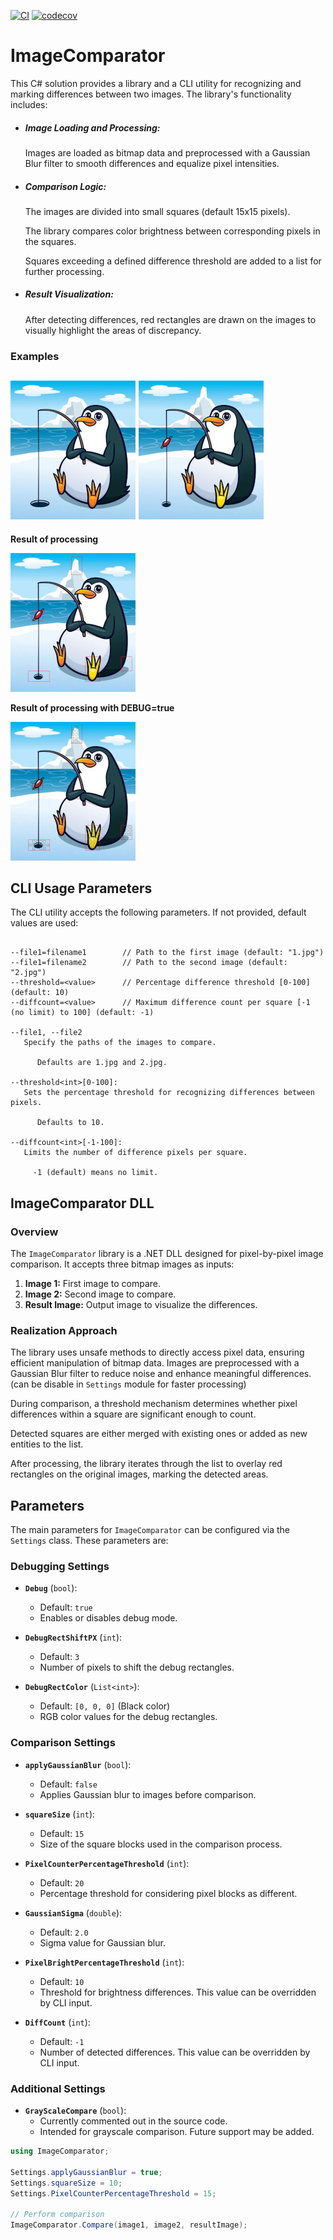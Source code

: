[![CI](https://github.com/yuriy-kormin/ImageCompare/actions/workflows/ci.yml/badge.svg)](https://github.com/yuriy-kormin/ImageCompare/actions/workflows/ci.yml)
[![codecov](https://codecov.io/gh/yuriy-kormin/ImageCompare/graph/badge.svg?token=45FLY0KKSY)](https://codecov.io/gh/yuriy-kormin/ImageCompare)

# ImageComparator
This C# solution provides a library and a CLI utility for recognizing and 
marking differences between two images. The library's functionality includes:
- ##### Image Loading and Processing:
    Images are loaded as bitmap data and preprocessed with a Gaussian Blur filter
to smooth differences and equalize pixel intensities.

- ##### Comparison Logic:
    The images are divided into small squares (default 15x15 pixels). 

    The library compares color brightness between corresponding pixels in the squares.
    
    Squares exceeding a defined difference threshold are added to a list for further processing.

- ##### Result Visualization:
    After detecting differences, red rectangles are drawn on the images to visually highlight the areas of discrepancy.

### Examples

![file1](docs/1.jpg)
![file2](docs/2.jpg)
---

**Result of processing**

![result1](docs/output.jpg)


**Result of processing with DEBUG=true**

![result1](docs/output-d.jpg)



## CLI Usage Parameters
The CLI utility accepts the following parameters. If not provided, default values are used:

```plaintext

--file1=filename1        // Path to the first image (default: "1.jpg")
--file1=filename2        // Path to the second image (default: "2.jpg")
--threshold=<value>      // Percentage difference threshold [0-100] (default: 10)
--diffcount=<value>      // Maximum difference count per square [-1 (no limit) to 100] (default: -1)
    
--file1, --file2
   Specify the paths of the images to compare. 
      
      Defaults are 1.jpg and 2.jpg.

--threshold<int>[0-100]:
   Sets the percentage threshold for recognizing differences between pixels.
    
      Defaults to 10.

--diffcount<int>[-1-100]:
   Limits the number of difference pixels per square. 
     
     -1 (default) means no limit.
```

## ImageComparator DLL


### Overview
The `ImageComparator` library is a .NET DLL designed for pixel-by-pixel image comparison. It accepts three bitmap images as inputs:
1. **Image 1:** First image to compare.
2. **Image 2:** Second image to compare.
3. **Result Image:** Output image to visualize the differences.

### Realization Approach
The library uses unsafe methods to directly access pixel data,
ensuring efficient manipulation of bitmap data.
Images are preprocessed with a Gaussian Blur filter to reduce noise and enhance
meaningful differences.(can be disable in `Settings` module for faster processing)

During comparison, a threshold mechanism determines whether pixel differences within
a square are significant enough to count.

Detected squares are either merged with existing ones or added as new entities to the list.

After processing, the library iterates through the list to overlay red rectangles on the original images, marking the detected areas.



## Parameters
The main parameters for `ImageComparator` can be configured via the `Settings` class. These parameters are:

### Debugging Settings
- **`Debug`** (`bool`):
  - Default: `true`
  - Enables or disables debug mode.

- **`DebugRectShiftPX`** (`int`):
  - Default: `3`
  - Number of pixels to shift the debug rectangles.

- **`DebugRectColor`** (`List<int>`):
  - Default: `[0, 0, 0]` (Black color)
  - RGB color values for the debug rectangles.

### Comparison Settings
- **`applyGaussianBlur`** (`bool`):
  - Default: `false`
  - Applies Gaussian blur to images before comparison.

- **`squareSize`** (`int`):
  - Default: `15`
  - Size of the square blocks used in the comparison process.

- **`PixelCounterPercentageThreshold`** (`int`):
  - Default: `20`
  - Percentage threshold for considering pixel blocks as different.

- **`GaussianSigma`** (`double`):
  - Default: `2.0`
  - Sigma value for Gaussian blur.

- **`PixelBrightPercentageThreshold`** (`int`):
  - Default: `10`
  - Threshold for brightness differences. This value can be overridden by CLI input.

- **`DiffCount`** (`int`):
  - Default: `-1`
  - Number of detected differences. This value can be overridden by CLI input.

### Additional Settings
- **`GrayScaleCompare`** (`bool`):
  - Currently commented out in the source code.
  - Intended for grayscale comparison. Future support may be added.


```csharp
using ImageComparator;

Settings.applyGaussianBlur = true;
Settings.squareSize = 10;
Settings.PixelCounterPercentageThreshold = 15;

// Perform comparison
ImageComparator.Compare(image1, image2, resultImage);
```



